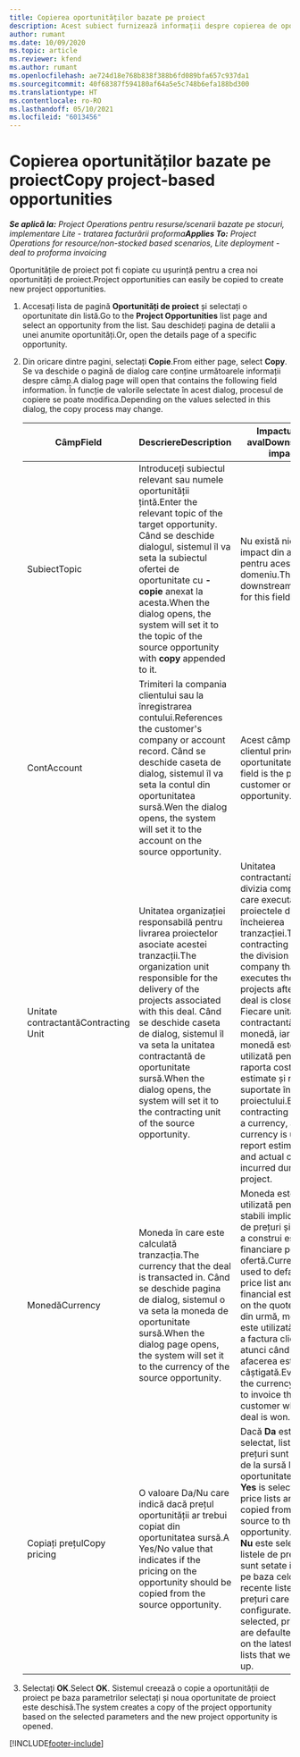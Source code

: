 ```yaml
---
title: Copierea oportunităților bazate pe proiect
description: Acest subiect furnizează informații despre copierea de oportunități bazate pe proiect în Project Operations.
author: rumant
ms.date: 10/09/2020
ms.topic: article
ms.reviewer: kfend
ms.author: rumant
ms.openlocfilehash: ae724d18e768b838f388b6fd089bfa657c937da1
ms.sourcegitcommit: 40f68387f594180af64a5e5c748b6efa188bd300
ms.translationtype: HT
ms.contentlocale: ro-RO
ms.lasthandoff: 05/10/2021
ms.locfileid: "6013456"
---
```

# <a name="copy-project-based-opportunities"></a><span data-ttu-id="77543-103">Copierea oportunităților bazate pe proiect</span><span class="sxs-lookup"><span data-stu-id="77543-103">Copy project-based opportunities</span></span>

<span data-ttu-id="77543-104">_**Se aplică la:** Project Operations pentru resurse/scenarii bazate pe stocuri, implementare Lite - tratarea facturării proforma_</span><span class="sxs-lookup"><span data-stu-id="77543-104">_**Applies To:** Project Operations for resource/non-stocked based scenarios, Lite deployment - deal to proforma invoicing_</span></span>


<span data-ttu-id="77543-105">Oportunitățile de proiect pot fi copiate cu ușurință pentru a crea noi oportunități de proiect.</span><span class="sxs-lookup"><span data-stu-id="77543-105">Project opportunities can easily be copied to create new project opportunities.</span></span> 

1. <span data-ttu-id="77543-106">Accesați lista de pagină **Oportunități de proiect** și selectați o oportunitate din listă.</span><span class="sxs-lookup"><span data-stu-id="77543-106">Go to the **Project Opportunities** list page and select an opportunity from the list.</span></span> <span data-ttu-id="77543-107">Sau deschideți pagina de detalii a unei anumite oportunități.</span><span class="sxs-lookup"><span data-stu-id="77543-107">Or, open the details page of a specific opportunity.</span></span> 
2. <span data-ttu-id="77543-108">Din oricare dintre pagini, selectați **Copie**.</span><span class="sxs-lookup"><span data-stu-id="77543-108">From either page, select **Copy**.</span></span> <span data-ttu-id="77543-109">Se va deschide o pagină de dialog care conține următoarele informații despre câmp.</span><span class="sxs-lookup"><span data-stu-id="77543-109">A dialog page will open that contains the following field information.</span></span> <span data-ttu-id="77543-110">În funcție de valorile selectate în acest dialog, procesul de copiere se poate modifica.</span><span class="sxs-lookup"><span data-stu-id="77543-110">Depending on the values selected in this dialog, the copy process may change.</span></span>

    | <span data-ttu-id="77543-111">**Câmp**</span><span class="sxs-lookup"><span data-stu-id="77543-111">**Field**</span></span> | <span data-ttu-id="77543-112">**Descriere**</span><span class="sxs-lookup"><span data-stu-id="77543-112">**Description**</span></span> | <span data-ttu-id="77543-113">**Impactul din aval**</span><span class="sxs-lookup"><span data-stu-id="77543-113">**Downstream impact**</span></span> |
    | --- | --- | --- |
    | <span data-ttu-id="77543-114">Subiect</span><span class="sxs-lookup"><span data-stu-id="77543-114">Topic</span></span> | <span data-ttu-id="77543-115">Introduceți subiectul relevant sau numele oportunității țintă.</span><span class="sxs-lookup"><span data-stu-id="77543-115">Enter the relevant topic of the target opportunity.</span></span> <span data-ttu-id="77543-116">Când se deschide dialogul, sistemul îl va seta la subiectul ofertei de oportunitate cu **-copie** anexat la acesta.</span><span class="sxs-lookup"><span data-stu-id="77543-116">When the dialog opens, the system will set it to the topic of the source opportunity with **copy** appended to it.</span></span> | <span data-ttu-id="77543-117">Nu există niciun impact din aval pentru acest domeniu.</span><span class="sxs-lookup"><span data-stu-id="77543-117">There's no downstream impact for this field.</span></span> |
    | <span data-ttu-id="77543-118">Cont</span><span class="sxs-lookup"><span data-stu-id="77543-118">Account</span></span> | <span data-ttu-id="77543-119">Trimiteri la compania clientului sau la înregistrarea contului.</span><span class="sxs-lookup"><span data-stu-id="77543-119">References the customer's company or account record.</span></span> <span data-ttu-id="77543-120">Când se deschide caseta de dialog, sistemul îl va seta la contul din oportunitatea sursă.</span><span class="sxs-lookup"><span data-stu-id="77543-120">Wen the dialog opens, the system will set it to the account on the source opportunity.</span></span> | <span data-ttu-id="77543-121">Acest câmp este clientul principal din oportunitate.</span><span class="sxs-lookup"><span data-stu-id="77543-121">This field is the primary customer on the opportunity.</span></span> |
    | <span data-ttu-id="77543-122">Unitate contractantă</span><span class="sxs-lookup"><span data-stu-id="77543-122">Contracting Unit</span></span> | <span data-ttu-id="77543-123">Unitatea organizației responsabilă pentru livrarea proiectelor asociate acestei tranzacții.</span><span class="sxs-lookup"><span data-stu-id="77543-123">The organization unit responsible for the delivery of the projects associated with this deal.</span></span> <span data-ttu-id="77543-124">Când se deschide caseta de dialog, sistemul îl va seta la unitatea contractantă de oportunitate sursă.</span><span class="sxs-lookup"><span data-stu-id="77543-124">When the dialog opens, the system will set it to the contracting unit of the source opportunity.</span></span> | <span data-ttu-id="77543-125">Unitatea contractantă este divizia companiei care execută proiectele după încheierea tranzacției.</span><span class="sxs-lookup"><span data-stu-id="77543-125">The contracting unit is the division of the company that executes the projects after the deal is closed.</span></span> <span data-ttu-id="77543-126">Fiecare unitate contractantă are o monedă, iar această monedă este utilizată pentru a raporta costurile estimate și reale suportate în timpul proiectului.</span><span class="sxs-lookup"><span data-stu-id="77543-126">Every contracting unit has a currency, and this currency is used to report estimated and actual costs incurred during the project.</span></span> |
    | <span data-ttu-id="77543-127">Monedă</span><span class="sxs-lookup"><span data-stu-id="77543-127">Currency</span></span> | <span data-ttu-id="77543-128">Moneda în care este calculată tranzacția.</span><span class="sxs-lookup"><span data-stu-id="77543-128">The currency that the deal is transacted in.</span></span> <span data-ttu-id="77543-129">Când se deschide pagina de dialog, sistemul o va seta la moneda de oportunitate sursă.</span><span class="sxs-lookup"><span data-stu-id="77543-129">When the dialog page opens, the system will set it to the currency of the source opportunity.</span></span> | <span data-ttu-id="77543-130">Moneda este utilizată pentru a stabili implicit o listă de prețuri și pentru a construi estimări financiare pe ofertă.</span><span class="sxs-lookup"><span data-stu-id="77543-130">Currency is used to default a price list and build financial estimates on the quote.</span></span> <span data-ttu-id="77543-131">În cele din urmă, moneda este utilizată pentru a factura clientul atunci când afacerea este câștigată.</span><span class="sxs-lookup"><span data-stu-id="77543-131">Eventually, the currency is used to invoice the customer when the deal is won.</span></span> |
    | <span data-ttu-id="77543-132">Copiați prețul</span><span class="sxs-lookup"><span data-stu-id="77543-132">Copy pricing</span></span> | <span data-ttu-id="77543-133">O valoare Da/Nu care indică dacă prețul oportunității ar trebui copiat din oportunitatea sursă.</span><span class="sxs-lookup"><span data-stu-id="77543-133">A Yes/No value that indicates if the pricing on the opportunity should be copied from the source opportunity.</span></span> | <span data-ttu-id="77543-134">Dacă **Da** este selectat, listele de prețuri sunt copiate de la sursă la oportunitatea țintă.</span><span class="sxs-lookup"><span data-stu-id="77543-134">If **Yes** is selected, price lists are copied from the source to the target opportunity.</span></span> <span data-ttu-id="77543-135">Dacă **Nu** este selectat, listele de prețuri sunt setate implicit pe baza celor mai recente liste de prețuri care au fost configurate.</span><span class="sxs-lookup"><span data-stu-id="77543-135">If **No** is selected, price lists are defaulted based on the latest price lists that were set up.</span></span> |

3. <span data-ttu-id="77543-136">Selectați **OK**.</span><span class="sxs-lookup"><span data-stu-id="77543-136">Select **OK**.</span></span> <span data-ttu-id="77543-137">Sistemul creează o copie a oportunității de proiect pe baza parametrilor selectați și noua oportunitate de proiect este deschisă.</span><span class="sxs-lookup"><span data-stu-id="77543-137">The system creates a copy of the project opportunity based on the selected parameters and the new project opportunity is opened.</span></span>


[!INCLUDE[footer-include](../includes/footer-banner.md)]